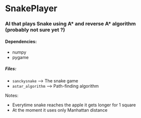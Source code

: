 # SnakePlayer
### AI that plays Snake using A* and reverse A* algorithm (probably not sure yet ?)

#### Dependencies:
- numpy
- pygame

##### Files:
- `sanckysnake` --> The snake game
- `astar_algorithm` --> Path-finding algorithm


Notes:
- Everytime snake reaches the apple it gets longer for 1 square
- At the moment it uses only Manhattan distance
